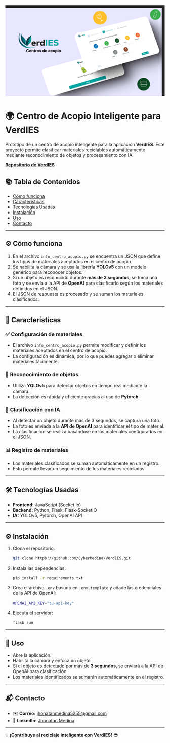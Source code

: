 <img src="https://github.com/CyberMedina/Centros-de-acopio-verdIES/blob/main/media/Banner%20VerdIes%20-%20Centro%20acopios.png?raw=true" width="1000">

# 🌍 Centro de Acopio Inteligente para VerdIES  

Prototipo de un centro de acopio inteligente para la aplicación **VerdIES**. Este proyecto permite clasificar materiales reciclables automáticamente mediante reconocimiento de objetos y procesamiento con IA.  

**[Repositorio de VerdIES](#)**  

## 📚 Tabla de Contenidos  
- [Cómo funciona](#-cómo-funciona)  
- [Características](#-características)  
- [Tecnologías Usadas](#-tecnologías-usadas)  
- [Instalación](#-instalación)  
- [Uso](#-uso)  
- [Contacto](#-contacto)  

---

## ⚙️ Cómo funciona  
1. En el archivo `info_centro_acopio.py` se encuentra un JSON que define los tipos de materiales aceptados en el centro de acopio.  
2. Se habilita la cámara y se usa la librería **YOLOv5** con un modelo genérico para reconocer objetos.  
3. Si un objeto es reconocido durante **más de 3 segundos**, se toma una foto y se envía a la API de **OpenAI** para clasificarlo según los materiales definidos en el JSON.  
4. El JSON de respuesta es procesado y se suman los materiales clasificados.  

---

## 🌟 Características  

### ✅ **Configuración de materiales**  
- El archivo `info_centro_acopio.py` permite modificar y definir los materiales aceptados en el centro de acopio.  
- La configuración es dinámica, por lo que puedes agregar o eliminar materiales fácilmente.  

### 🎯 **Reconocimiento de objetos**  
- Utiliza **YOLOv5** para detectar objetos en tiempo real mediante la cámara.  
- La detección es rápida y eficiente gracias al uso de **Pytorch**.  

### 📸 **Clasificación con IA**  
- Al detectar un objeto durante más de 3 segundos, se captura una foto.  
- La foto es enviada a la **API de OpenAI** para identificar el tipo de material.  
- La clasificación se realiza basándose en los materiales configurados en el JSON.  

### 📊 **Registro de materiales**  
- Los materiales clasificados se suman automáticamente en un registro.  
- Esto permite llevar un seguimiento de los materiales reciclados.  

---

## 🛠️ Tecnologías Usadas  
- **Frontend:** JavaScript (Socket.io)  
- **Backend:** Python, Flask, Flask-SocketIO  
- **IA:** YOLOv5, Pytorch, OpenAI API  

---

## ⚙️ Instalación  
1. Clona el repositorio:  
   ```bash
   git clone https://github.com/CyberMedina/VerdIES.git
   ```  
2. Instala las dependencias:  
   ```bash
   pip install -r requirements.txt
   ```  
3. Crea el archivo `.env` basado en `.env.template` y añade las credenciales de la API de OpenAI:  
   ```bash
   OPENAI_API_KEY="tu-api-key"
   ```  
4. Ejecuta el servidor:  
   ```bash
   flask run
   ```  

---

## 🚀 Uso  
- Abre la aplicación.  
- Habilita la cámara y enfoca un objeto.  
- Si el objeto es detectado por más de **3 segundos**, se enviará a la API de OpenAI para clasificación.  
- Los materiales identificados se sumarán automáticamente en el registro.  

---

## 📬 Contacto  
- ✉️ **Correo:** jhonatanmedina5255@gmail.com  
- 💼 **LinkedIn:** [Jhonatan Medina](https://www.linkedin.com/in/jhonatan-medina-308713232/)  

---

💡 **¡Contribuye al reciclaje inteligente con VerdIES!** 😎  
